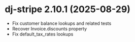 # dj-stripe 2.10.1 (2025-08-29)

- Fix customer balance lookups and related tests
- Recover Invoice.discounts property
- Fix default_tax_rates lookups